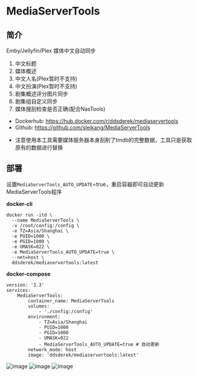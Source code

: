 # MediaServerTools

## 简介

Emby/Jellyfin/Plex 媒体中文自动同步
1. 中文标题
2. 媒体概述
3. 中文人名(Plex暂时不支持)
4. 中文扮演(Plex暂时不支持)
5. 剧集概述评分图片同步
6. 剧集组自定义同步
7. 媒体搜刮检查是否正确(配合NasTools)

- Dockerhub: https://hub.docker.com/r/ddsderek/mediaservertools
- Github: https://github.com/sleikang/MediaServerTools

*  注意使用本工具需要媒体服务器本身刮削了tmdb的完整数据，工具只是获取原有的数据进行替换

## 部署

设置`MediaServerTools_AUTO_UPDATE`=true，重启容器即可自动更新MediaServerTools程序

**docker-cli**

```
docker run -itd \
  --name MediaServerTools \
  -v /root/config:/config \
  -e TZ=Asia/Shanghai \
  -e PUID=1000 \
  -e PGID=1000 \
  -e UMASK=022 \
  -e MediaServerTools_AUTO_UPDATE=true \
  --net=host \
  ddsderek/mediaservertools:latest
```

**docker-compose**

```
version: '3.3'
services:
    MediaServerTools:
        container_name: MediaServerTools
        volumes:
            - './config:/config'
        environment:
            - TZ=Asia/Shanghai
            - PUID=1000
            - PGID=1000
            - UMASK=022
            - MediaServerTools_AUTO_UPDATE=true # 自动更新
        network_mode: host
        image: 'ddsderek/mediaservertools:latest'
```


![image](https://user-images.githubusercontent.com/23020770/188265314-73610b4e-264d-4b8c-9750-e707512f7fef.png)
![image](https://user-images.githubusercontent.com/23020770/188306989-c722673e-2dac-4c79-8cb1-1a4eb3a35aa2.png)
![image](https://user-images.githubusercontent.com/23020770/202453243-255b1c95-cbdf-4f24-a215-16399a442ff6.png)
